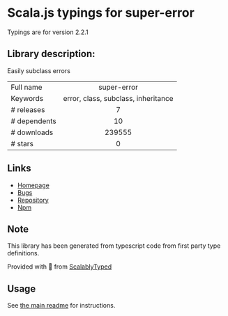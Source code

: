 
# Scala.js typings for super-error

Typings are for version 2.2.1

## Library description:
Easily subclass errors

|                    |                 |
| ------------------ | :-------------: |
| Full name          | super-error |
| Keywords           | error, class, subclass, inheritance |
| # releases         | 7 |
| # dependents       | 10 |
| # downloads        | 239555 |
| # stars            | 0 |

## Links
- [Homepage](https://github.com/busbud/super-error)
- [Bugs](https://github.com/busbud/super-error/issues)
- [Repository](https://github.com/busbud/super-error)
- [Npm](https://www.npmjs.com/package/super-error)
    


## Note
This library has been generated from typescript code from first party type definitions.

Provided with :purple_heart: from [ScalablyTyped](https://github.com/oyvindberg/ScalablyTyped)

## Usage
See [the main readme](../../readme.md) for instructions.


